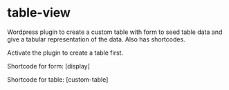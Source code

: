 # table-view
Wordpress plugin to create a custom table with form to seed table data and give a tabular representation of the data. Also has shortcodes.

Activate the plugin to create a table first.

Shortcode for form: [display]

Shortcode for table: [custom-table]
